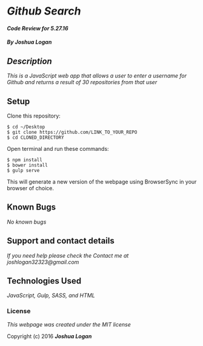 # _Github Search_

#### _Code Review for 5.27.16_

#### _By Joshua Logan_

## _Description_

_This is a JavaScript web app that allows a user to enter a username for Github and returns a result of 30 repositories from that user_

## Setup

Clone this repository:
```
$ cd ~/Desktop
$ git clone https://github.com/LINK_TO_YOUR_REPO
$ cd CLONED_DIRECTORY
```

Open terminal and run these commands:
```
$ npm install
$ bower install
$ gulp serve
```
This will generate a new version of the webpage using BrowserSync in your browser of choice.

## Known Bugs

_No known bugs_

## Support and contact details

_If you need help please check the Contact me at joshlogan32323@gmail.com_

## Technologies Used

_JavaScript, Gulp, SASS, and HTML_

### License

*This webpage was created under the MIT license*

Copyright (c) 2016 **_Joshua Logan_**
